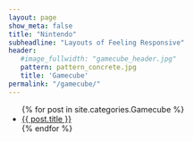 ```yaml
---
layout: page
show_meta: false
title: "Nintendo"
subheadline: "Layouts of Feeling Responsive"
header:
   #image_fullwidth: "gamecube_header.jpg"
   pattern: pattern_concrete.jpg
   title: 'Gamecube'
permalink: "/gamecube/"
---
```

<ul>
    {% for post in site.categories.Gamecube %}
    <li><a href="{{ site.url }}{{ site.baseurl }}{{ post.url }}">{{ post.title }}</a></li>
    {% endfor %}
</ul>